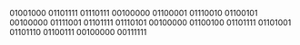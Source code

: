 01001000 01101111 01110111 00100000 01100001 01110010 01100101 00100000 01111001 01101111 01110101 00100000 01100100 01101111 01101001 01101110 01100111 00100000 00111111
